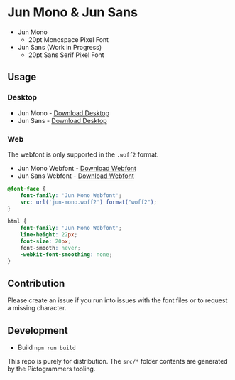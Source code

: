 # Jun Mono & Jun Sans

- Jun Mono
  - 20pt Monospace Pixel Font
- Jun Sans (Work in Progress)
  - 20pt Sans Serif Pixel Font

## Usage

### Desktop

- Jun Mono - [Download Desktop](./JunMono.otf)
- Jun Sans - [Download Desktop](./JunSans.otf)

### Web

The webfont is only supported in the `.woff2` format.

- Jun Mono Webfont - [Download Webfont](./web/jun-mono.woff2)
- Jun Sans Webfont - [Download Webfont](./web/jun-sans.woff2)

```css
@font-face {
    font-family: 'Jun Mono Webfont';
    src: url('jun-mono.woff2') format("woff2");
}

html {
    font-family: 'Jun Mono Webfont';
    line-height: 22px;
    font-size: 20px;
    font-smooth: never;
    -webkit-font-smoothing: none;
}
```

## Contribution

Please create an issue if you run into issues with the font files or to request a missing character.

## Development

- Build `npm run build`

This repo is purely for distribution. The `src/*` folder contents are generated by the Pictogrammers tooling.
